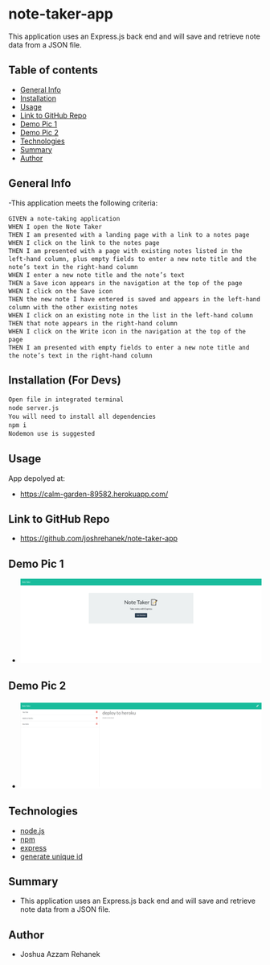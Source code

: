 # note-taker-app
This application uses an Express.js back end and will save and retrieve note data from a JSON file.


## Table of contents
- [General Info](#general-info)
- [Installation](#installation)
- [Usage](#usage)
- [Link to GitHub Repo](#link-to-github-repo)
- [Demo Pic 1](#demo-pic-1)
- [Demo Pic 2](#demo-pic-2)
- [Technologies](#technologies)
- [Summary](#summary)
- [Author](#author)

## General Info
-This application meets the following criteria:


```
GIVEN a note-taking application
WHEN I open the Note Taker
THEN I am presented with a landing page with a link to a notes page
WHEN I click on the link to the notes page
THEN I am presented with a page with existing notes listed in the left-hand column, plus empty fields to enter a new note title and the note’s text in the right-hand column
WHEN I enter a new note title and the note’s text
THEN a Save icon appears in the navigation at the top of the page
WHEN I click on the Save icon
THEN the new note I have entered is saved and appears in the left-hand column with the other existing notes
WHEN I click on an existing note in the list in the left-hand column
THEN that note appears in the right-hand column
WHEN I click on the Write icon in the navigation at the top of the page
THEN I am presented with empty fields to enter a new note title and the note’s text in the right-hand column
```

## Installation (For Devs)
```md
Open file in integrated terminal
node server.js
You will need to install all dependencies
npm i
Nodemon use is suggested

```
## Usage
App depolyed at:
- https://calm-garden-89582.herokuapp.com/

## Link to GitHub Repo
- https://github.com/joshrehanek/note-taker-app

## Demo Pic 1
- ![Demo Pic](public\assets\images\note-taker-1.png)

## Demo Pic 2
- ![Demo Pic](public\assets\images\note-taker-2.png)

## Technologies
- [node.js](https://nodejs.org/en//)
- [npm](https://www.npmjs.com/)
- [express](https://expressjs.com/)
- [generate unique id](https://www.npmjs.com/package/generate-unique-id) 



## Summary
- This application uses an Express.js back end and will save and retrieve note data from a JSON file.

## Author
- Joshua Azzam Rehanek